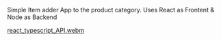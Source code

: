 Simple Item adder App to the product category. Uses React as Frontent & Node as Backend

[react_typescript_API.webm](https://github.com/user-attachments/assets/6aae0c7a-025b-437d-ba79-7679baff2483)

